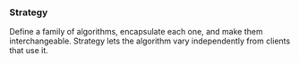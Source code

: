 ### Strategy

Define a family of algorithms, encapsulate each one, and make them interchangeable. Strategy lets the algorithm vary independently from clients that use it.

